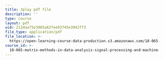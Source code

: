 ```yaml
---
title: 3play pdf file
description: ''
type: course
layout: pdf
uid: 212daa75e3085a82fee93745e3942ff3
file_type: application/pdf
file_location: >-
  https://open-learning-course-data-production.s3.amazonaws.com/18-065-matrix-methods-in-data-analysis-signal-processing-and-machine-learning-spring-2018/212daa75e3085a82fee93745e3942ff3_Z_5uLqcwDgM.pdf
course_id: >-
  18-065-matrix-methods-in-data-analysis-signal-processing-and-machine-learning-spring-2018
---
```

